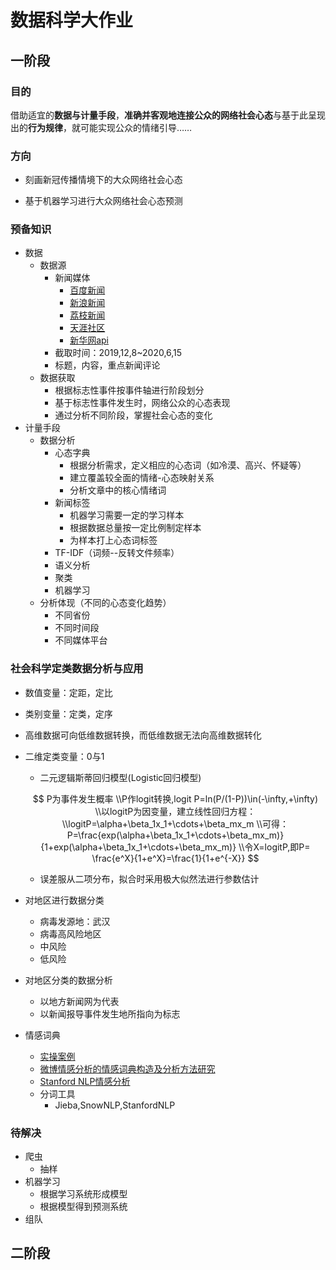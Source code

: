 # 数据科学大作业



## 一阶段



### 目的

​		借助适宜的**数据与计量手段**，**准确并客观地连接公众的网络社会心态**与基于此呈现出的**行为规律**，就可能实现公众的情绪引导……



### 方向

- 刻画新冠传播情境下的大众网络社会心态

- 基于机器学习进行大众网络社会心态预测



### 预备知识

- 数据
  - 数据源
    - 新闻媒体
      - <a href="https://news.baidu.com/?cmd=1&class=reci">百度新闻</a>
      - <a href="https://news.sina.com.cn/roll/#pageid=153&lid=2509&k=&num=50&page=1">新浪新闻</a>
      - <a href="http://news.jstv.com/">荔枝新闻</a>
      - <a href="http://bbs.tianya.cn/list.jsp?item=funinfo&grade=3&order=1">天涯社区</a>
      - <a href="http://api.xinhua-news.com/route/api/groupShow?groupId=101">新华网api</a>
    - 截取时间：2019,12,8~2020,6,15
    - 标题，内容，重点新闻评论
  - 数据获取
    - 根据标志性事件按事件轴进行阶段划分
    - 基于标志性事件发生时，网络公众的心态表现
    - 通过分析不同阶段，掌握社会心态的变化
- 计量手段
  - 数据分析
    - 心态字典
      - 根据分析需求，定义相应的心态词（如冷漠、高兴、怀疑等）
      - 建立覆盖较全面的情绪-心态映射关系
      - 分析文章中的核心情绪词
    - 新闻标签
      - 机器学习需要一定的学习样本
      - 根据数据总量按一定比例制定样本
      - 为样本打上心态词标签
    - TF-IDF（词频--反转文件频率）
    - 语义分析
    - 聚类
    - 机器学习
  - 分析体现（不同的心态变化趋势）
    - 不同省份
    - 不同时间段
    - 不同媒体平台



### 社会科学定类数据分析与应用



- 数值变量：定距，定比

- 类别变量：定类，定序

- 高维数据可向低维数据转换，而低维数据无法向高维数据转化

- 二维定类变量：0与1

  - 二元逻辑斯蒂回归模型(Logistic回归模型)

  $$
  P为事件发生概率
  \\P作logit转换,logit P=ln(P/(1-P))\in(-\infty,+\infty)
  \\以logitP为因变量，建立线性回归方程：
  \\logitP=\alpha+\beta_1x_1+\cdots+\beta_mx_m
  \\可得：P=\frac{exp(\alpha+\beta_1x_1+\cdots+\beta_mx_m)}{1+exp(\alpha+\beta_1x_1+\cdots+\beta_mx_m)}
  \\令X=logitP,即P= \frac{e^X}{1+e^X}=\frac{1}{1+e^{-X}}
  $$

  - 误差服从二项分布，拟合时采用极大似然法进行参数估计





- 对地区进行数据分类
  - 病毒发源地：武汉
  - 病毒高风险地区
  - 中风险
  - 低风险
- 对地区分类的数据分析
  - 以地方新闻网为代表
  - 以新闻报导事件发生地所指向为标志
- 情感词典
  - <a href="https://blog.csdn.net/qq_39187675/article/details/85100560">实操案例</a>
  - <a href="https://kns.cnki.net/kcms/detail/61.1450.tp.20181115.1046.008.html">微博情感分析的情感词典构造及分析方法研究</a>
  - <a href="https://www.cnblogs.com/arkenstone/p/6064196.html">Stanford NLP情感分析</a>
  - 分词工具
    - Jieba,SnowNLP,StanfordNLP







### 待解决

- 爬虫
  - 抽样
- 机器学习
  - 根据学习系统形成模型
  - 根据模型得到预测系统
- 组队



## 二阶段

